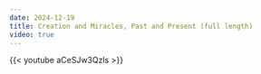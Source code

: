 ```yaml
---
date: 2024-12-19
title: Creation and Miracles, Past and Present (full length)
video: true
---
```



{{< youtube aCeSJw3Qzls >}}
